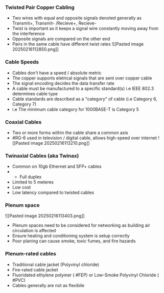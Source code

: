 ### Twisted Pair Copper Cabling
- Two wires with equal and opposite signals denoted generally as Transmit+, Transmit- /Recieve+, Recieve-
- Twist is important as it keeps a signal wire constantly moving away from the interference
- Opposite signals are compared on the other end
- Pairs in the same cable have different twist rates
![[Pasted image 20250216112850.png]]

### Cable Speeds
- Cables don't have a speed / absolute metric
- The copper supports eletrical signals that are sent over copper cable
- The signal encoding decides the data transfer rate
- A cable must be manufactured to a specific standard(s) i.e IEEE 802.3 determines cable type
- Cable standards are described as a "category" of cable (i.e Category 6, Category 7)
- i.e The minimum cable category for 1000BASE-T is Category 5

### Coaxial Cables
- Two or more forms within the cable share a common axis
- #RG-6 used in television / digital cable, allows high-speed over internet
![[Pasted image 20250216113210.png]]

### Twinaxial Cables (aka Twinax)
- Common on 10gb Ethernet and SFP+ cables
- - Full duplex
- Limited to 5 meteres
- Low cost
- Low latency compared to twisted cables


### Plenum space
![[Pasted image 20250216113403.png]]
- Plenum spaces need to be considered for networking as building air circulation is affected
- Ensure heating and conditioning system is setup correctly
- Poor planing can cause smoke, toxic fumes, and fire hazards

### Plenum-rated cables
- Traditional cable jacket (Polyvinyl chloride)
- Fire-rated cable jacket
- Fluoridated ethylene polymer ( #FEP) or Low-Smoke Polyvinyl Chloride ( #PVC)
- Cables generally are not as flexibile
